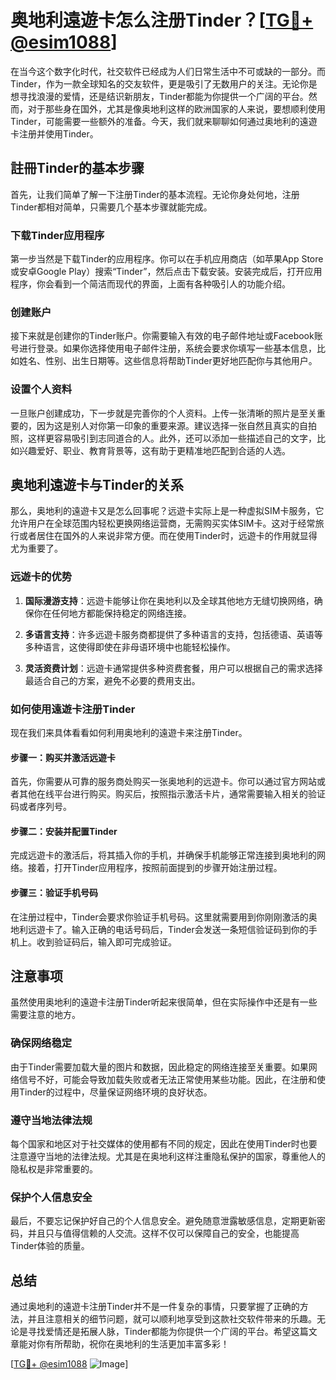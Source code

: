 # 奥地利遠遊卡怎么注册Tinder？[[TG💪+ @esim1088](https://t.me/s/esim1088)]

在当今这个数字化时代，社交软件已经成为人们日常生活中不可或缺的一部分。而Tinder，作为一款全球知名的交友软件，更是吸引了无数用户的关注。无论你是想寻找浪漫的爱情，还是结识新朋友，Tinder都能为你提供一个广阔的平台。然而，对于那些身在国外，尤其是像奥地利这样的欧洲国家的人来说，要想顺利使用Tinder，可能需要一些额外的准备。今天，我们就来聊聊如何通过奥地利的遠遊卡注册并使用Tinder。

## 註冊Tinder的基本步骤

首先，让我们简单了解一下注册Tinder的基本流程。无论你身处何地，注册Tinder都相对简单，只需要几个基本步骤就能完成。

### 下载Tinder应用程序

第一步当然是下载Tinder的应用程序。你可以在手机应用商店（如苹果App Store或安卓Google Play）搜索“Tinder”，然后点击下载安装。安装完成后，打开应用程序，你会看到一个简洁而现代的界面，上面有各种吸引人的功能介绍。

### 创建账户

接下来就是创建你的Tinder账户。你需要输入有效的电子邮件地址或Facebook账号进行登录。如果你选择使用电子邮件注册，系统会要求你填写一些基本信息，比如姓名、性别、出生日期等。这些信息将帮助Tinder更好地匹配你与其他用户。

### 设置个人资料

一旦账户创建成功，下一步就是完善你的个人资料。上传一张清晰的照片是至关重要的，因为这是别人对你第一印象的重要来源。建议选择一张自然且真实的自拍照，这样更容易吸引到志同道合的人。此外，还可以添加一些描述自己的文字，比如兴趣爱好、职业、教育背景等，这有助于更精准地匹配到合适的人选。

## 奥地利遠遊卡与Tinder的关系

那么，奥地利的遠遊卡又是怎么回事呢？远遊卡实际上是一种虚拟SIM卡服务，它允许用户在全球范围内轻松更换网络运营商，无需购买实体SIM卡。这对于经常旅行或者居住在国外的人来说非常方便。而在使用Tinder时，远遊卡的作用就显得尤为重要了。

### 远遊卡的优势

1. **国际漫游支持**：远遊卡能够让你在奥地利以及全球其他地方无缝切换网络，确保你在任何地方都能保持稳定的网络连接。
   
2. **多语言支持**：许多远遊卡服务商都提供了多种语言的支持，包括德语、英语等多种语言，这使得即使在非母语环境中也能轻松操作。

3. **灵活资费计划**：远遊卡通常提供多种资费套餐，用户可以根据自己的需求选择最适合自己的方案，避免不必要的费用支出。

### 如何使用遠遊卡注册Tinder

现在我们来具体看看如何利用奥地利的遠遊卡来注册Tinder。

#### 步骤一：购买并激活远遊卡

首先，你需要从可靠的服务商处购买一张奥地利的远遊卡。你可以通过官方网站或者其他在线平台进行购买。购买后，按照指示激活卡片，通常需要输入相关的验证码或者序列号。

#### 步骤二：安装并配置Tinder

完成远遊卡的激活后，将其插入你的手机，并确保手机能够正常连接到奥地利的网络。接着，打开Tinder应用程序，按照前面提到的步骤开始注册过程。

#### 步骤三：验证手机号码

在注册过程中，Tinder会要求你验证手机号码。这里就需要用到你刚刚激活的奥地利远遊卡了。输入正确的电话号码后，Tinder会发送一条短信验证码到你的手机上。收到验证码后，输入即可完成验证。

## 注意事项

虽然使用奥地利的遠遊卡注册Tinder听起来很简单，但在实际操作中还是有一些需要注意的地方。

### 确保网络稳定

由于Tinder需要加载大量的图片和数据，因此稳定的网络连接至关重要。如果网络信号不好，可能会导致加载失败或者无法正常使用某些功能。因此，在注册和使用Tinder的过程中，尽量保证网络环境的良好状态。

### 遵守当地法律法规

每个国家和地区对于社交媒体的使用都有不同的规定，因此在使用Tinder时也要注意遵守当地的法律法规。尤其是在奥地利这样注重隐私保护的国家，尊重他人的隐私权是非常重要的。

### 保护个人信息安全

最后，不要忘记保护好自己的个人信息安全。避免随意泄露敏感信息，定期更新密码，并且只与值得信赖的人交流。这样不仅可以保障自己的安全，也能提高Tinder体验的质量。

## 总结

通过奥地利的遠遊卡注册Tinder并不是一件复杂的事情，只要掌握了正确的方法，并且注意相关的细节问题，就可以顺利地享受到这款社交软件带来的乐趣。无论是寻找爱情还是拓展人脉，Tinder都能为你提供一个广阔的平台。希望这篇文章能对你有所帮助，祝你在奥地利的生活更加丰富多彩！

[[TG💪+ @esim1088](https://t.me/s/esim1088) ![Image](https://i.postimg.cc/4NQfJmqS/Snipaste-2025-05-13-00-14-12.png)]